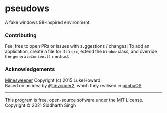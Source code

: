 # pseudows

A fake windows 98-inspired environment.

### Contributing

Feel free to open PRs or issues with suggestions / changes! To add an
application, create a file for it in `src`, extend the `Window` class, and
override the `generateContent()` method.

### Acknowledgements

[Minesweeper](https://github.com/binaryluke/Minesweeper) Copyright (c) 2015 Luke
Howard\
Based on an idea by [@tinycoder2](https://github.com/tinyCoder2), which they realised in [pimbuOS](https://github.com/tinycoder2/pimbuOS)

---

This program is free, open-source software under the MIT License.\
Copyright © 2021 Siddharth Singh
